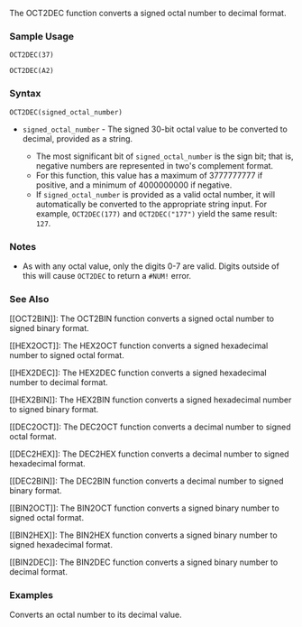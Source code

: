 The OCT2DEC function converts a signed octal number to decimal format.

### Sample Usage

`OCT2DEC(37)`

`OCT2DEC(A2)`

### Syntax

`OCT2DEC(signed_octal_number)`

* `signed_octal_number` - The signed 30-bit octal value to be converted to decimal, provided as a string.

  + The most significant bit of `signed_octal_number` is the sign bit; that is, negative numbers are represented in two's complement format.
  + For this function, this value has a maximum of 3777777777 if positive, and a minimum of 4000000000 if negative.
  + If `signed_octal_number` is provided as a valid octal number, it will automatically be converted to the appropriate string input. For example, `OCT2DEC(177)` and `OCT2DEC("177")` yield the same result: `127`.

### Notes

* As with any octal value, only the digits 0-7 are valid. Digits outside of this will cause `OCT2DEC` to return a `#NUM!` error.

### See Also

[[OCT2BIN]]: The OCT2BIN function converts a signed octal number to signed binary format.

[[HEX2OCT]]: The HEX2OCT function converts a signed hexadecimal number to signed octal format.

[[HEX2DEC]]: The HEX2DEC function converts a signed hexadecimal number to decimal format.

[[HEX2BIN]]: The HEX2BIN function converts a signed hexadecimal number to signed binary format.

[[DEC2OCT]]: The DEC2OCT function converts a decimal number to signed octal format.

[[DEC2HEX]]: The DEC2HEX function converts a decimal number to signed hexadecimal format.

[[DEC2BIN]]: The DEC2BIN function converts a decimal number to signed binary format.

[[BIN2OCT]]: The BIN2OCT function converts a signed binary number to signed octal format.

[[BIN2HEX]]: The BIN2HEX function converts a signed binary number to signed hexadecimal format.

[[BIN2DEC]]: The BIN2DEC function converts a signed binary number to decimal format.

### Examples

Converts an octal number to its decimal value.
